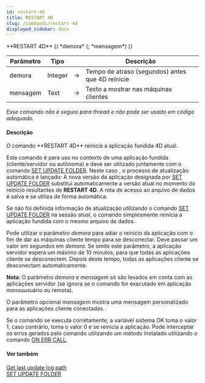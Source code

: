 ```yaml
---
id: restart-4d
title: RESTART 4D
slug: /commands/restart-4d
displayed_sidebar: docs
---
```


<!--REF #_command_.RESTART 4D.Syntax-->**RESTART 4D** {( *demora* {; *mensagem*} )}<!-- END REF-->
<!--REF #_command_.RESTART 4D.Params-->
| Parâmetro | Tipo |  | Descrição |
| --- | --- | --- | --- |
| demora | Integer | &#8594;  | Tempo de atraso (segundos) antes que 4D reinicie |
| mensagem | Text | &#8594;  | Texto a mostrar nas máquinas clientes |

<!-- END REF-->

*Esse comando não é seguro para thread e não pode ser usado em código adequado.*


#### Descrição 

<!--REF #_command_.RESTART 4D.Summary-->O comando **RESTART 4D** reinicia a aplicação fundida 4D atual.<!-- END REF-->  
  
Este comando é para uso no contexto de uma aplicação fundida (cliente/servidor ou autônoma) e deve ser utilizado juntamente com o comando [SET UPDATE FOLDER](set-update-folder.md). Neste caso , o processo de atualização automática é lançado: A nova versão da aplicação designada por [SET UPDATE FOLDER](set-update-folder.md) substitui automaticamente a versão atual no momento do reinicio resultantes de **RESTART 4D**. A rota de acesso ao arquivo de dados é salva e se utiliza de forma automática.  
  
Se não foi definida informação de atualização utilizando o comando [SET UPDATE FOLDER](set-update-folder.md) na sessão atual, o comando simplesmente reinicia a aplicação fundida com o mesmo arquivo de dados.  
  
Pode utilizar o parâmetro *demora* para adiar o reinicio da aplicação com o fim de dar as máquinas cliente tempo para se desconectar. Deve passar um valor em segundos em *demora*. Se omite este parâmetro, a aplicação servidor espera um máximo de 10 minutos, para que todas as aplicações cliente se desconectem. Depois deste tempo, todas as aplicações cliente se desconectam automaticamente.  
  
**Nota**: O parâmetro *demora* e *mensagem* só são levados em conta com as aplicações servidor (se ignora se o comando for executado em aplicação monouusuário ou remota).

O parâmetro opcional *mensagem* mostra uma mensagem personalizado para as aplicações cliente conectadas.  
  
Se o comando se executa corretamente, a variável sistema OK toma o valor 1, caso contrário, toma o valor 0 e se reinicia a aplicação. Pode interceptar os erros gerados pelo comando utilizando um método instalado utilizando o comando [ON ERR CALL](on-err-call.md).

#### Ver também 

[Get last update log path](get-last-update-log-path.md)  
[SET UPDATE FOLDER](set-update-folder.md)  